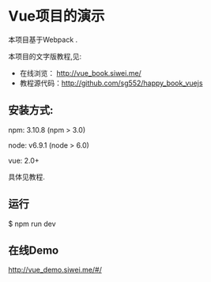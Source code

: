 # Vue项目的演示

本项目基于Webpack .

本项目的文字版教程,见:

- 在线浏览： http://vue_book.siwei.me/
- 教程源代码：http://github.com/sg552/happy_book_vuejs

## 安装方式:

npm: 3.10.8 (npm > 3.0)

node: v6.9.1 (node > 6.0)

vue: 2.0+

具体见教程.


## 运行

$ npm run dev

## 在线Demo

http://vue_demo.siwei.me/#/
